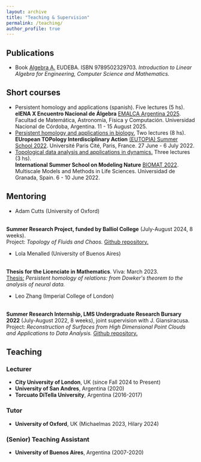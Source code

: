 ```yaml
---
layout: archive
title: "Teaching & Supervision"
permalink: /teaching/
author_profile: true
---
```


<!--
{% include base_path %}

{% for post in site.teaching reversed %}
  {% include archive-single.html %}
{% endfor %}
-->

## Publications

* Book [Algebra A.](https://www.eudeba.com.ar/E-book/9789502329703/%C3%81lgebra+A) EUDEBA. ISBN 9789502329703. 
<i>Introduction to Linear Algebra for Engineering, Computer Science and Mathematics.</i>

## Short courses

<ul>
<li><a>Persistent homology and applications (spanish).</a> Five lectures (5 hs). 
<br>
<b>elENA X Encuentro Nacional de Álgebra</b> <a href="https://elenax.dm.uba.ar">EMALCA Argentina 2025</a>.
Facultad de Matemática, Astronomía, Física y Computación.
Universidad Nacional de Córdoba, Argentina. 11 - 15 August 2025.
</li>

<li><a href="https://github.com/ximenafernandez/eutopia2022">Persistent homology and applications in biology.</a> Two lectures (8 hs). 
<br>
<b>EUropean TOPology Interdisciplinary Action</b> <a href="https://eutopia.unitn.eu/eutopia-summer-school-program/">(EUTOPIA) Summer School 2022</a>.
Université Paris Cité, Paris, France. 27 June - 6 July 2022.
</li>


<li>
<a href="https://github.com/ximenafernandez/biomat2022">Topological data analysis and applications in dynamics.</a> Three lectures (3 hs).
<br>
<b>International Summer School on Modeling Nature</b> <a href="https://www.modelingnature.org/international-phd-school-2022">BIOMAT 2022</a>.
Multiscale Models and Methods in Life Sciences. 
Universidad de Granada, Spain. 6 - 10 June 2022.
</li>
</ul>




## Mentoring

* Adam Cutts (University of Oxford) 
<br>
<b>Summer Research Project, funded by Balliol College</b> (July-August 2024, 8 weeks). 
<br>
<span style="font-size: 14px">Project: <i>Topology of Fluids and Chaos.</i> <a href="https://github.com/adamcutts/dynamical_systems_homology"> Github repository.</a></span>


* Lola Menalled (University of Buenos Aires) 
<br>
<b>Thesis for the Licenciate in Mathematics</b>. Viva: March 2023.
<br>
<span style="font-size: 14px"> <a href="https://web.dm.uba.ar/files/tesis_lic/2024/LopezMenalled.pdf"> Thesis:</a> <i>Persistent homology of relations: from Dowker's theorem to the analysis of neural data.</i> </span>

* Leo Zhang (Imperial College of London) 
<br>
<b>Summer Research Internship, LMS Undergraduate Research Bursary 2022</b> (July-August 2022, 8 weeks), joint supervision with J. Giansiracusa. 
<br>
<span style="font-size: 14px">Project: <i>Reconstruction of Surfaces from High Dimensional Point Clouds and Applications to Data Analysis.</i>  <a href="https://github.com/shesturnedtheweansagainstus/quotient_rml"> Github repository.</a></span>

## Teaching

### Lecturer
* <b>City University of London</b>, UK (since Fall 2024 to Present)
* <b>University of San Andres</b>, Argentina (2020)
* <b>Torcuato DiTella University</b>, Argentina (2016-2017)

### Tutor
* <b>University of Oxford</b>, UK (Michaelmas 2023, Hilary 2024)


### (Senior) Teaching Assistant 
* <b>University of Buenos Aires</b>, Argentina (2007-2020)

